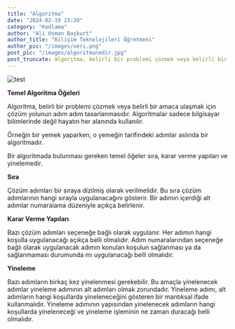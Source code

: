 ```yaml
---
title: "Algoritma"
date: "2024-02-19 23:30"
category: "Kodlama"
author: "Ali Osman Başkurt"
author_title: "Bilişim Teknolojileri Öğretmeni"
author_pic: "/images/veri.png"
post_pic: "/images/algoritmanedir.jpg"
post_truncate: Algoritma, belirli bir problemi çözmek veya belirli bir amaca ulaşmak için çözüm yolunun adım adım tasarlanmasıdır.
---
```


![test](/images/algoritmanedir.jpg)

**Temel Algoritma Öğeleri**

Algoritma, belirli bir problemi çözmek veya belirli bir amaca ulaşmak için çözüm yolunun adım adım tasarlanmasıdır.
Algoritmalar sadece bilgisayar bilimlerinde değil hayatın her alanında kullanılır.

Örneğin bir yemek yaparken, o yemeğin tarifindeki adımlar aslında bir algoritmadır.

Bir algoritmada bulunması gereken temel öğeler sıra, karar verme yapıları ve yinelemedir.

**Sıra**

Çözüm adımları bir sıraya dizilmiş olarak verilmelidir. Bu sıra çözüm adımlarının hangi sırayla uygulanacağını gösterir. Bir adımın içerdiği alt adımlar numaralama düzeniyle açıkça belirlenir.

**Karar Verme Yapıları**

Bazı çözüm adımları seçeneğe bağlı olarak uygulanır. Her adımın hangi koşulla uygulanacağı açıkça belli olmalıdır. Adım numaralarından seçeneğe bağlı olarak uygulanacak adımın konulan koşulun sağlanması ya da sağlanmaması durumunda mı uygulanacağı belli olmalıdır.

**Yineleme**

Bazı adımların birkaç kez yinelenmesi gerekebilir. Bu amaçla yinelenecek adımlar yineleme adımının alt adımları olmak zorundadır. Yineleme adımı, alt adımların hangi koşullarda yineleneceğini gösteren bir mantıksal ifade kullanmalıdır. Yineleme adımının yapısından yinelenecek adımların hangi koşullarda yineleneceği ve yineleme işleminin ne zaman duracağı belli olmalıdır.
